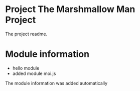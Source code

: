 
# Project The Marshmallow Man Project

The project readme.

# Module information 
- hello module 
- added module moi.js

The module information was added automatically
